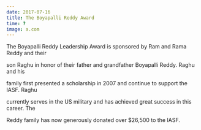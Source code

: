 ```yaml
---
date: 2017-07-16
title: The Boyapalli Reddy Award
time: ?
image: a.com
---
```


The Boyapalli Reddy Leadership Award is sponsored by Ram and Rama Reddy and their

son Raghu in honor of their father and grandfather Boyapalli Reddy. Raghu and his

family first presented a scholarship in 2007 and continue to support the IASF. Raghu

currently serves in the US military and has achieved great success in this career. The

Reddy family has now generously donated over $26,500 to the IASF.